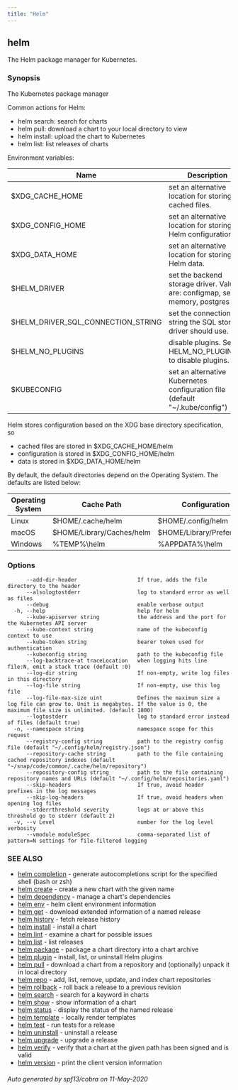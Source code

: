 ```yaml
---
title: "Helm"
---
```


## helm

The Helm package manager for Kubernetes.

### Synopsis

The Kubernetes package manager

Common actions for Helm:

- helm search:    search for charts
- helm pull:      download a chart to your local directory to view
- helm install:   upload the chart to Kubernetes
- helm list:      list releases of charts

Environment variables:

| Name                               | Description                                                                       |
|------------------------------------|-----------------------------------------------------------------------------------|
| $XDG_CACHE_HOME                    | set an alternative location for storing cached files.                             |
| $XDG_CONFIG_HOME                   | set an alternative location for storing Helm configuration.                       |
| $XDG_DATA_HOME                     | set an alternative location for storing Helm data.                                |
| $HELM_DRIVER                       | set the backend storage driver. Values are: configmap, secret, memory, postgres   |
| $HELM_DRIVER_SQL_CONNECTION_STRING | set the connection string the SQL storage driver should use.                      |
| $HELM_NO_PLUGINS                   | disable plugins. Set HELM_NO_PLUGINS=1 to disable plugins.                        |
| $KUBECONFIG                        | set an alternative Kubernetes configuration file (default "~/.kube/config")       |

Helm stores configuration based on the XDG base directory specification, so

- cached files are stored in $XDG_CACHE_HOME/helm
- configuration is stored in $XDG_CONFIG_HOME/helm
- data is stored in $XDG_DATA_HOME/helm

By default, the default directories depend on the Operating System. The defaults are listed below:

| Operating System | Cache Path                | Configuration Path             | Data Path               |
|------------------|---------------------------|--------------------------------|-------------------------|
| Linux            | $HOME/.cache/helm         | $HOME/.config/helm             | $HOME/.local/share/helm |
| macOS            | $HOME/Library/Caches/helm | $HOME/Library/Preferences/helm | $HOME/Library/helm      |
| Windows          | %TEMP%\helm               | %APPDATA%\helm                 | %APPDATA%\helm          |


### Options

```
      --add-dir-header                   If true, adds the file directory to the header
      --alsologtostderr                  log to standard error as well as files
      --debug                            enable verbose output
  -h, --help                             help for helm
      --kube-apiserver string            the address and the port for the Kubernetes API server
      --kube-context string              name of the kubeconfig context to use
      --kube-token string                bearer token used for authentication
      --kubeconfig string                path to the kubeconfig file
      --log-backtrace-at traceLocation   when logging hits line file:N, emit a stack trace (default :0)
      --log-dir string                   If non-empty, write log files in this directory
      --log-file string                  If non-empty, use this log file
      --log-file-max-size uint           Defines the maximum size a log file can grow to. Unit is megabytes. If the value is 0, the maximum file size is unlimited. (default 1800)
      --logtostderr                      log to standard error instead of files (default true)
  -n, --namespace string                 namespace scope for this request
      --registry-config string           path to the registry config file (default "~/.config/helm/registry.json")
      --repository-cache string          path to the file containing cached repository indexes (default "~/snap/code/common/.cache/helm/repository")
      --repository-config string         path to the file containing repository names and URLs (default "~/.config/helm/repositories.yaml")
      --skip-headers                     If true, avoid header prefixes in the log messages
      --skip-log-headers                 If true, avoid headers when opening log files
      --stderrthreshold severity         logs at or above this threshold go to stderr (default 2)
  -v, --v Level                          number for the log level verbosity
      --vmodule moduleSpec               comma-separated list of pattern=N settings for file-filtered logging
```

### SEE ALSO

* [helm completion](../helm_completion)	 - generate autocompletions script for the specified shell (bash or zsh)
* [helm create](../helm_create)	 - create a new chart with the given name
* [helm dependency](../helm_dependency)	 - manage a chart's dependencies
* [helm env](../helm_env)	 - helm client environment information
* [helm get](../helm_get)	 - download extended information of a named release
* [helm history](../helm_history)	 - fetch release history
* [helm install](../helm_install)	 - install a chart
* [helm lint](../helm_lint)	 - examine a chart for possible issues
* [helm list](../helm_list)	 - list releases
* [helm package](../helm_package)	 - package a chart directory into a chart archive
* [helm plugin](../helm_plugin)	 - install, list, or uninstall Helm plugins
* [helm pull](../helm_pull)	 - download a chart from a repository and (optionally) unpack it in local directory
* [helm repo](../helm_repo)	 - add, list, remove, update, and index chart repositories
* [helm rollback](../helm_rollback)	 - roll back a release to a previous revision
* [helm search](../helm_search)	 - search for a keyword in charts
* [helm show](../helm_show)	 - show information of a chart
* [helm status](../helm_status)	 - display the status of the named release
* [helm template](../helm_template)	 - locally render templates
* [helm test](../helm_test)	 - run tests for a release
* [helm uninstall](../helm_uninstall)	 - uninstall a release
* [helm upgrade](../helm_upgrade)	 - upgrade a release
* [helm verify](../helm_verify)	 - verify that a chart at the given path has been signed and is valid
* [helm version](../helm_version)	 - print the client version information

###### Auto generated by spf13/cobra on 11-May-2020
